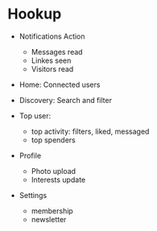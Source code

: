 # Hookup 

- Notifications Action
	- Messages read
	- Linkes seen
	- Visitors read


- Home: Connected users
- Discovery: Search and filter
- Top user:
	- top activity: filters, liked, messaged
	- top spenders

- Profile
	- Photo upload
	- Interests update

- Settings
	- membership
	- newsletter
	
